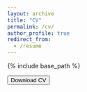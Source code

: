 ```yaml
---
layout: archive
title: "CV"
permalink: /cv/
author_profile: true
redirect_from:
  - /resume
---
```


{% include base_path %}

<form action="https://alexandrehugomathieu.github.io/alexandremathieu.github.io//files/Alexandre_MATHIEU.CV.pdf">
    <input type="submit" value="Download CV"/>
</form>
